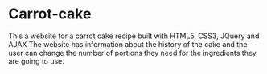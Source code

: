 # Carrot-cake
This a website for a carrot cake recipe built with HTML5, CSS3, JQuery and AJAX
The website has information about the history of the cake and the user can change the number of 
portions they need for the ingredients they are going to use.
